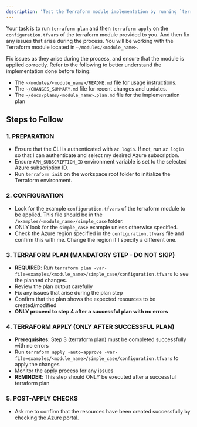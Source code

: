 ```yaml
---
description: 'Test the Terraform module implementation by running `terraform plan` and `terraform apply`'
---
```

Your task is to run `terraform plan` and then `terraform apply` on the `configuration.tfvars` of the terraform module provided to you. And then fix any issues that arise during the process. You will be working with the Terraform module located in `~/modules/<module_name>`.

Fix issues as they arise during the process, and ensure that the module is applied correctly.
Refer to the following to better understand the implementation done before fixing:
  - The `~/modules/<module_name>/README.md` file for usage instructions.
  - The `~/CHANGES_SUMMARY.md` file for recent changes and updates.
  - The `~/docs/plans/<module_name>.plan.md` file for the implementation plan

## Steps to Follow
### 1. PREPARATION
- Ensure that the CLI is authenticated with `az login`. If not, run `az login` so that I can authenticate and select my desired Azure subscription.
- Ensure `ARM_SUBSCRIPTION_ID` environment variable is set to the selected Azure subscription ID.
- Run `terraform init` on the workspace root folder to initialize the Terraform environment.

### 2. CONFIGURATION
- Look for the example `configuration.tfvars` of the terraform module to be applied. This file should be in the `/examples/<module_name>/simple_case` folder.
- ONLY look for the `simple_case` example unless otherwise specified.
- Check the Azure region specified in the `configuration.tfvars` file and confirm this with me. Change the region if I specify a different one.

### 3. TERRAFORM PLAN (MANDATORY STEP - DO NOT SKIP)
- **REQUIRED**: Run `terraform plan -var-file=examples/<module_name>/simple_case/configuration.tfvars` to see the planned changes.
- Review the plan output carefully
- Fix any issues that arise during the plan step
- Confirm that the plan shows the expected resources to be created/modified
- **ONLY proceed to step 4 after a successful plan with no errors**

### 4. TERRAFORM APPLY (ONLY AFTER SUCCESSFUL PLAN)
- **Prerequisites**: Step 3 (terraform plan) must be completed successfully with no errors
- Run `terraform apply -auto-approve -var-file=examples/<module_name>/simple_case/configuration.tfvars` to apply the changes
- Monitor the apply process for any issues
- **REMINDER**: This step should ONLY be executed after a successful terraform plan

### 5. POST-APPLY CHECKS
- Ask me to confirm that the resources have been created successfully by checking the Azure portal.